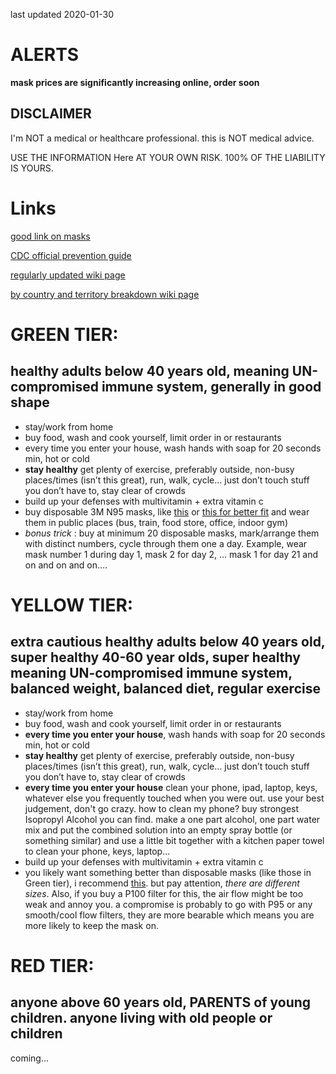 last updated 2020-01-30
# ALERTS
**mask prices are significantly increasing online, order soon**

## DISCLAIMER
I'm NOT a medical or healthcare professional. this is NOT medical advice.

USE THE INFORMATION Here AT YOUR OWN RISK. 100% OF THE LIABILITY IS YOURS.

# Links
[good link on masks](https://findme10.com/best-coronavirus-mask/)

[CDC official prevention guide](https://www.cdc.gov/coronavirus/2019-ncov/about/prevention-treatment.html)

[regularly updated wiki page](https://en.wikipedia.org/wiki/2019%E2%80%9320_Wuhan_coronavirus_outbreak)

[by country and territory breakdown wiki page](https://en.wikipedia.org/wiki/2019%E2%80%9320_Wuhan_coronavirus_outbreak_by_country_and_territory)

# GREEN TIER:
## healthy adults below 40 years old, meaning UN-compromised immune system, generally in good shape
- stay/work from home
- buy food, wash and cook yourself, limit order in or restaurants
- every time you enter your house, wash hands with soap for 20 seconds min, hot or cold
- **stay healthy** get plenty of exercise, preferably outside, non-busy places/times (isn’t this great), run, walk, cycle... just don’t touch stuff you don’t have to, stay clear of crowds
- build up your defenses with multivitamin + extra vitamin c
- buy disposable 3M N95 masks, like [this](https://multimedia.3m.com/mws/media/218306O/particle-respirator-8000-n95.pdf) or [this for better fit](https://www.3m.com/3M/en_US/company-us/all-3m-products/~/3M-Particulate-Respirator-8511-N95-80-EA-Case/?N=5002385+3294780243&rt=rud) and wear them in public places (bus, train, food store, office, indoor gym)
- _bonus trick_ : buy at minimum 20 disposable masks, mark/arrange them with distinct numbers, cycle through them one a day. Example, wear mask number 1 during day 1, mask 2 for day 2, … mask 1 for day 21 and on and on and on….

# YELLOW TIER:
## extra cautious healthy adults below 40 years old, super healthy 40-60 year olds, super healthy meaning UN-compromised immune system, balanced weight, balanced diet, regular exercise
- stay/work from home
- buy food, wash and cook yourself, limit order in or restaurants
- **every time you enter your house**, wash hands with soap for 20 seconds min, hot or cold
- **stay healthy** get plenty of exercise, preferably outside, non-busy places/times (isn’t this great), run, walk, cycle... just don’t touch stuff you don’t have to, stay clear of crowds
- **every time you enter your house** clean your phone, ipad, laptop, keys, whatever else you frequently touched when you were out. use your best judgement, don't go crazy. how to clean my phone? buy strongest Isopropyl Alcohol you can find. make a one part alcohol, one part water mix and put the combined solution into an empty spray bottle (or something similar) and use a little bit together with a kitchen paper towel to clean your phone, keys, laptop...
- build up your defenses with multivitamin + extra vitamin c
- you likely want something better than disposable masks (like those in Green tier), i recommend [this](https://www.amazon.com/dp/B00IF7RAP8?tag=findme10usa02-20&linkCode=ogi&th=1&psc=1). but pay attention, _there are different sizes_. Also, if you buy a P100 filter for this, the air flow might be too weak and annoy you. a compromise is probably to go with P95 or any smooth/cool flow filters, they are more bearable which means you are more likely to keep the mask on.

# RED TIER:
## anyone above 60 years old, PARENTS of young children. anyone living with old people or children
coming...

<!--  You can use the [editor on GitHub](https://github.com/mghah/mghah.github.io/edit/master/README.md) to maintain and preview the content for your website in Markdown files.

Whenever you commit to this repository, GitHub Pages will run [Jekyll](https://jekyllrb.com/) to rebuild the pages in your site, from the content in your Markdown files.

Markdown is a lightweight and easy-to-use syntax for styling your writing. It includes conventions for

```markdown
Syntax highlighted code block

# Header 1
## Header 2
### Header 3

- Bulleted
- List

1. Numbered
2. List

**Bold** and _Italic_ and `Code` text

[Link](url) and ![Image](src)
```

For more details see [GitHub Flavored Markdown](https://guides.github.com/features/mastering-markdown/).

### Jekyll Themes

Your Pages site will use the layout and styles from the Jekyll theme you have selected in your [repository settings](https://github.com/mghah/mghah.github.io/settings). The name of this theme is saved in the Jekyll `_config.yml` configuration file.

### Support or Contact

Having trouble with Pages? Check out our [documentation](https://help.github.com/categories/github-pages-basics/) or [contact support](https://github.com/contact) and we’ll help you sort it out. -->
